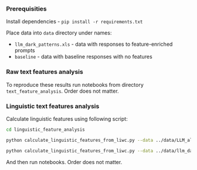 ### Prerequisities
Install dependencies - `pip install -r requirements.txt`

Place data into `data` directory under names:
* `llm_dark_patterns.xls` - data with responses to feature-enriched prompts
* `baseline` - data with baseline responses with no features
### Raw text features analysis
To reproduce these results run notebooks from directory `text_feature_analysis`. Order does not matter.

### Linguistic text features analysis
Calculate linguistic features using following script:
``` bash
cd linguistic_feature_analysis

python calculate_linguistic_features_from_liwc.py --data ../data/LLM_all_enriched_baseline_02.xlsx -o ../data/processed

python calculate_linguistic_features_from_liwc.py --data ../data/llm_dark_patterns.xls -o ../data/processed
```

And then run notebooks. Order does not matter.